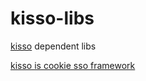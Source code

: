 kisso-libs
==========

[kisso](https://github.com/tuzip/sso) dependent libs


[kisso is cookie sso framework](https://tuzip.github.io/sso)

